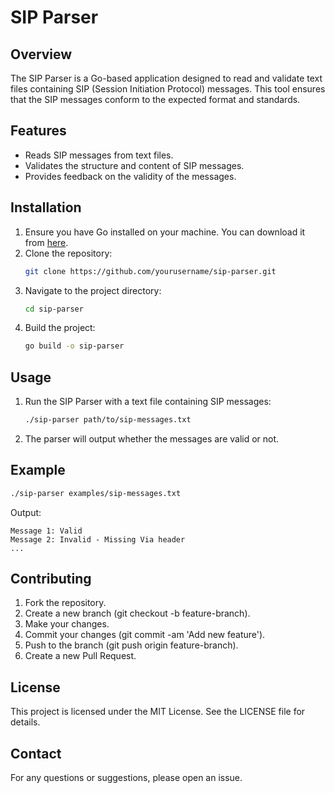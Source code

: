# SIP Parser

## Overview
The SIP Parser is a Go-based application designed to read and validate text files containing SIP (Session Initiation Protocol) messages. This tool ensures that the SIP messages conform to the expected format and standards.

## Features
- Reads SIP messages from text files.
- Validates the structure and content of SIP messages.
- Provides feedback on the validity of the messages.

## Installation
1. Ensure you have Go installed on your machine. You can download it from [here](https://golang.org/dl/).
2. Clone the repository:
    ```sh
    git clone https://github.com/yourusername/sip-parser.git
    ```
3. Navigate to the project directory:
    ```sh
    cd sip-parser
    ```
4. Build the project:
    ```sh
    go build -o sip-parser
    ```

## Usage
1. Run the SIP Parser with a text file containing SIP messages:
    ```sh
    ./sip-parser path/to/sip-messages.txt
    ```
2. The parser will output whether the messages are valid or not.

## Example
```sh
./sip-parser examples/sip-messages.txt
```

Output:
```
Message 1: Valid
Message 2: Invalid - Missing Via header
...
```

## Contributing

1. Fork the repository.
2. Create a new branch (git checkout -b feature-branch).
3. Make your changes.
4. Commit your changes (git commit -am 'Add new feature').
5. Push to the branch (git push origin feature-branch).
6. Create a new Pull Request.

## License

This project is licensed under the MIT License. See the LICENSE file for details.

## Contact

For any questions or suggestions, please open an issue.